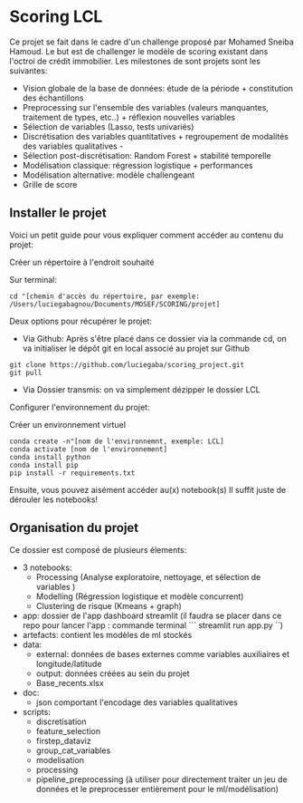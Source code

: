# Scoring LCL


Ce projet se fait dans le cadre d'un challenge proposé par Mohamed Sneiba Hamoud. Le but est de challenger le modèle de scoring existant dans l'octroi de crédit immobilier.
Les milestones de sont projets sont les suivantes: 
- Vision globale de la base de données: étude de la période + constitution des échantillons
- Preprocessing sur l'ensemble des variables (valeurs manquantes, traitement de types, etc..) + réflexion nouvelles variables
- Sélection de variables (Lasso, tests univariés) 
- Discrétisation des variables quantitatives + regroupement de modalités des variables qualitatives -
- Sélection post-discrétisation: Random Forest + stabilité temporelle
- Modélisation classique: régression logistique + performances
- Modélisation alternative: modèle challengeant
- Grille de score



## Installer le projet
 Voici un petit guide pour vous expliquer comment accéder au contenu du projet:
 
Créer un répertoire à l'endroit souhaité

Sur terminal:
```
cd "[chemin d'accès du répertoire, par exemple: /Users/luciegabagnou/Documents/MOSEF/SCORING/projet]

```
Deux options pour récupérer le projet: 

- Via Github: Après s'être placé dans ce dossier via la commande cd, on va initialiser le dépôt git en local associé au projet sur Github 

```
git clone https://github.com/luciegaba/scoring_project.git
git pull 
```

- Via Dossier transmis: on va simplement dézipper le dossier LCL

Configurer l'environnement du projet:

Créer un environnement virtuel 

```
conda create -n"[nom de l'environnemnt, exemple: LCL]
conda activate [nom de l'environnement]
conda install python 
conda install pip
pip install -r requirements.txt
```

Ensuite, vous pouvez aisément accéder au(x) notebook(s)
Il suffit juste de dérouler les notebooks!

## Organisation du projet
Ce dossier est composé de plusieurs élements:
- 3 notebooks: 
    - Processing (Analyse exploratoire, nettoyage, et sélection de variables )
    - Modelling (Régression logistique et modèle concurrent)
    - Clustering de risque (Kmeans + graph)
- app: dossier de l'app dashboard streamlit (il faudra se placer dans ce repo pour lancer l'app : commande terminal ``` streamlit run app.py ``)
- artefacts: contient les modèles de ml stockés 
- data: 
    - external: données de bases externes comme variables auxiliaires et longitude/latitude
    - output: données créées au sein du projet
    - Base_recents.xlsx
- doc:
    - json comportant l'encodage des variables qualitatives
- scripts: 
    - discretisation
    - feature_selection
    - firstep_dataviz
    - group_cat_variables
    - modelisation
    - processing
    - pipeline_preprocessing (à utiliser pour directement traiter un jeu de données et le preprocesser entièrement pour le ml/modélisation)
    
